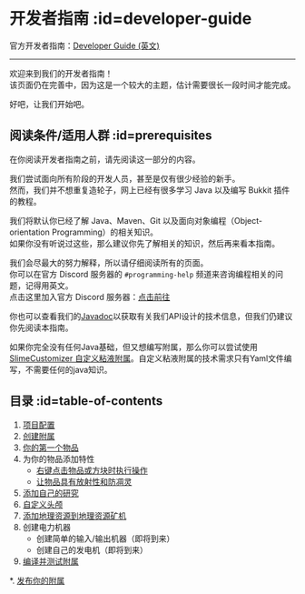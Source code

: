 # 开发者指南 :id=developer-guide

官方开发者指南：[Developer Guide (英文)](https://github.com/Slimefun/Slimefun4/wiki/Developer-Guide)

-----

欢迎来到我们的开发者指南！  
该页面仍在完善中，因为这是一个较大的主题，估计需要很长一段时间才能完成。

好吧，让我们开始吧。

## 阅读条件/适用人群 :id=prerequisites

在你阅读开发者指南之前，请先阅读这一部分的内容。

我们尝试面向所有阶段的开发人员，甚至是仅有很少经验的新手。  
然而，我们并不想重复造轮子，网上已经有很多学习 Java 以及编写 Bukkit 插件的教程。

我们将默认你已经了解 Java、Maven、Git 以及面向对象编程（Object-orientation Programming）的相关知识。  
如果你没有听说过这些，那么建议你先了解相关的知识，然后再来看本指南。

我们会尽最大的努力解释，所以请仔细阅读所有的页面。  
你可以在官方 Discord 服务器的 `#programming-help` 频道来咨询编程相关的问题，记得用英文。  
点击这里加入官方 Discord 服务器：[点击前往](https://discord.gg/slimefun)

你也可以查看我们的[Javadoc](https://slimefun.github.io/javadocs)以获取有关我们API设计的技术信息，但我们仍建议你先阅读本指南。

如果你完全没有任何Java基础，但又想编写附属，那么你可以尝试使用[SlimeCustomizer 自定义粘液附属](https://slimefun-addons-wiki.guizhanss.cn/slime-customizer/)。自定义粘液附属的技术需求只有Yaml文件编写，不需要任何的java知识。

## 目录 :id=table-of-contents

1. [项目配置](/Developer-Guide-(1-Project-Setup))
2. [创建附属](/Developer-Guide-(2-Creating-the-Addon))
3. [你的第一个物品](/Developer-Guide-(3-Your-first-Item))
4. 为你的物品添加特性
   - [右键点击物品或方块时执行操作](/Developer-Guide-(4a-Right-Clicks))
   - [让物品具有放射性和防凋灵](/Developer-Guide-(4b-Radioactive-and-WitherProof))
5. [添加自己的研究](/Developer-Guide-(5-Researches))
6. [自定义头颅](/Developer-Guide-(6-Custom-Heads))
7. [添加地理资源到地理资源矿机](/Developer-Guide-(7-GEO-Resources))
8. 创建电力机器
   - 创建简单的输入/输出机器（即将到来）
   - 创建自己的发电机（即将到来）
9. [编译并测试附属](/Developer-Guide-(9-Compiling))

*. [发布你的附属](/Developer-Guide-(Publishing))
